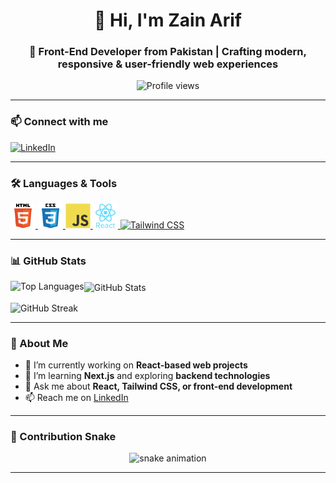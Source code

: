 <h1 align="center">👋 Hi, I'm Zain Arif</h1>
<h3 align="center">🎯 Front-End Developer from Pakistan | Crafting modern, responsive & user-friendly web experiences</h3>

<p align="center">
  <img src="https://komarev.com/ghpvc/?username=zain-arif2&label=Profile%20views&color=0e75b6&style=flat" alt="Profile views" />
</p>

---

### 📫 Connect with me
<p align="left">
  <a href="https://linkedin.com/in/zain-arif" target="_blank">
    <img src="https://raw.githubusercontent.com/rahuldkjain/github-profile-readme-generator/master/src/images/icons/Social/linked-in-alt.svg" alt="LinkedIn" height="30" width="40" />
  </a>
</p>

---

### 🛠️ Languages & Tools

<p align="left">
  <a href="https://developer.mozilla.org/en-US/docs/Web/HTML" target="_blank" rel="noreferrer">
    <img src="https://raw.githubusercontent.com/devicons/devicon/master/icons/html5/html5-original-wordmark.svg" alt="HTML5" width="40" height="40"/>
  </a>
  <a href="https://www.w3schools.com/css/" target="_blank" rel="noreferrer">
    <img src="https://raw.githubusercontent.com/devicons/devicon/master/icons/css3/css3-original-wordmark.svg" alt="CSS3" width="40" height="40"/>
  </a>
  <a href="https://developer.mozilla.org/en-US/docs/Web/JavaScript" target="_blank" rel="noreferrer">
    <img src="https://raw.githubusercontent.com/devicons/devicon/master/icons/javascript/javascript-original.svg" alt="JavaScript" width="40" height="40"/>
  </a>
  <a href="https://reactjs.org/" target="_blank" rel="noreferrer">
    <img src="https://raw.githubusercontent.com/devicons/devicon/master/icons/react/react-original-wordmark.svg" alt="React" width="40" height="40"/>
  </a>
  <a href="https://tailwindcss.com/" target="_blank" rel="noreferrer">
    <img src="https://www.vectorlogo.zone/logos/tailwindcss/tailwindcss-icon.svg" alt="Tailwind CSS" width="40" height="40"/>
  </a>
</p>

---

### 📊 GitHub Stats

<p>
  <img align="left" src="https://github-readme-stats.vercel.app/api/top-langs/?username=zain-arif2&layout=compact&theme=tokyonight" alt="Top Languages" />
</p>

<p>
  <img align="center" src="https://github-readme-stats.vercel.app/api?username=zain-arif2&show_icons=true&theme=tokyonight" alt="GitHub Stats" />
</p>

<p>
  <img align="center" src="https://github-readme-streak-stats.herokuapp.com/?user=zain-arif2&theme=tokyonight" alt="GitHub Streak" />
</p>

---

### 🚀 About Me

- 🔭 I’m currently working on **React-based web projects**
- 🌱 I’m learning **Next.js** and exploring **backend technologies**
- 💬 Ask me about **React, Tailwind CSS, or front-end development**
- 📫 Reach me on [LinkedIn](https://linkedin.com/in/zain-arif)

---

### 🐍 Contribution Snake

<p align="center">
  <img src="https://raw.githubusercontent.com/zain-arif2/zain-arif2/output/github-contribution-grid-snake.svg" alt="snake animation" />
</p>


---
